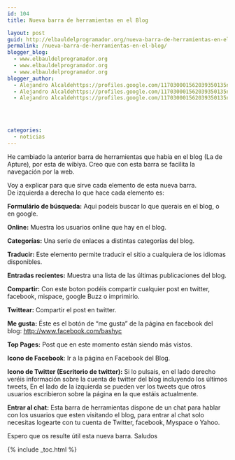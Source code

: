 ```yaml
---
id: 104
title: Nueva barra de herramientas en el Blog

layout: post
guid: http://elbauldelprogramador.org/nueva-barra-de-herramientas-en-el-blog/
permalink: /nueva-barra-de-herramientas-en-el-blog/
blogger_blog:
  - www.elbauldelprogramador.org
  - www.elbauldelprogramador.org
  - www.elbauldelprogramador.org
blogger_author:
  - Alejandro Alcaldehttps://profiles.google.com/117030001562039350135noreply@blogger.com
  - Alejandro Alcaldehttps://profiles.google.com/117030001562039350135noreply@blogger.com
  - Alejandro Alcaldehttps://profiles.google.com/117030001562039350135noreply@blogger.com

  
  
  
categories:
  - noticias
---
```

He cambiado la anterior barra de herramientas que había en el blog (La de Apture), por esta de wibiya. Creo que con esta barra se facilita la navegación por la web.

Voy a explicar para que sirve cada elemento de esta nueva barra.  
De izquierda a derecha lo que hace cada elemento es:  
  
<!--ad-->

  
**Formulário de búsqueda:** Aqui podeis buscar lo que querais en el blog, o en google.

**Online:** Muestra los usuarios online que hay en el blog.

**Categorías:** Una serie de enlaces a distintas categorías del blog.

**Traducir:** Este elemento permite traducir el sitio a cualquiera de los idiomas disponibles.

**Entradas recientes:** Muestra una lista de las últimas publicaciones del blog.

**Compartir:** Con este boton podéis compartir cualquier post en twitter, facebook, mispace, google Buzz o imprimirlo.

**Twittear:** Compartir el post en twitter.

**Me gusta:** Éste es el botón de &#8220;me gusta&#8221; de la página en facebook del blog: <a href="http://www.facebook.com/bashyc" target="_blank">http://www.facebook.com/bashyc</a>

**Top Pages:** Post que en este momento están siendo más vistos.

**Icono de Facebook**: Ir a la página en Facebook del Blog.

**Icono de Twitter (Escritorio de twitter):** Si lo pulsais, en el lado derecho veréis información sobre la cuenta de twitter del blog incluyendo los últimos tweets, En el lado de la izquierda se pueden ver los tweets que otros usuarios escribieron sobre la página en la que estáis actualmente.

**Entrar al chat:** Esta barra de herramientas dispone de un chat para hablar con los usuarios que esten visitando el blog, para entrar al chat solo necesitas logearte con tu cuenta de Twitter, facebook, Myspace o Yahoo.

Espero que os resulte útil esta nueva barra. Saludos



{% include _toc.html %}
